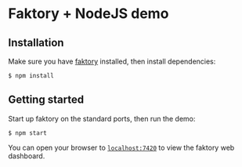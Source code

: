 # Faktory + NodeJS demo

## Installation

Make sure you have [faktory] installed, then install dependencies:

    $ npm install

## Getting started

Start up faktory on the standard ports, then run the demo:

    $ npm start

You can open your browser to [`localhost:7420`] to view the faktory web
dashboard.

[faktory]: https://github.com/contribsys/faktory
[`localhost:7420`]: http://localhost:7420
